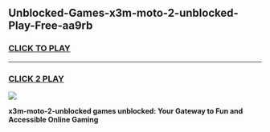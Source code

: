 
## Unblocked-Games-x3m-moto-2-unblocked-Play-Free-aa9rb
<h3>
<a href="https://premium76.site?title=x3m-moto-2-unblocked&ref=19M">CLICK TO PLAY</a></h3>
<hr>

<h3>
<a href="https://premium76.site?title=x3m-moto-2-unblocked&ref=19M">CLICK 2 PLAY</a>
  
</h3>

<a href="https://premium76.site?title=x3m-moto-2-unblocked&ref=19M"><img src="https://clearcache.store/games.png"></a>


**x3m-moto-2-unblocked games unblocked: Your Gateway to Fun and Accessible Online Gaming**
